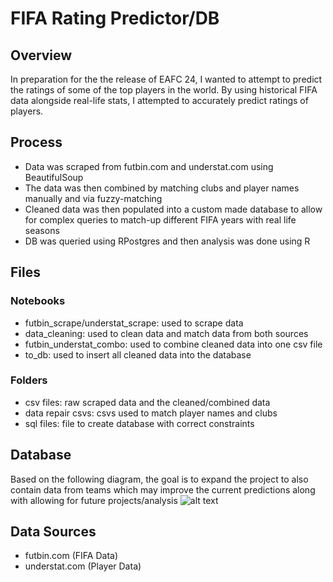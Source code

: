 # FIFA Rating Predictor/DB

## Overview
In preparation for the the release of EAFC 24, I wanted to attempt to predict the ratings of some of the top players in the world. By using historical FIFA data alongside real-life stats, I attempted to accurately predict ratings of players.

## Process
* Data was scraped from futbin.com and understat.com using BeautifulSoup
* The data was then combined by matching clubs and player names manually and via fuzzy-matching
* Cleaned data was then populated into a custom made database to allow for complex queries to match-up different FIFA years with real life seasons
* DB was queried using RPostgres and then analysis was done using R

## Files
### Notebooks
* futbin_scrape/understat_scrape: used to scrape data
* data_cleaning: used to clean data and match data from both sources
* futbin_understat_combo: used to combine cleaned data into one csv file
* to_db: used to insert all cleaned data into the database

### Folders
* csv files: raw scraped data and the cleaned/combined data
* data repair csvs: csvs used to match player names and clubs
* sql files: file to create database with correct constraints

## Database
Based on the following diagram, the goal is to expand the project to also contain data from teams which may improve the current predictions along with allowing for future projects/analysis
![alt text]([http://url/to/img.png](https://drawsql.app/teams/bilals-team-1/diagrams/soccerdb/embed))


## Data Sources
* futbin.com (FIFA Data)
* understat.com (Player Data)
